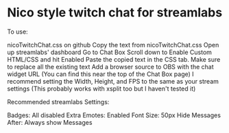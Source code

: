 # Nico style twitch chat for streamlabs

To use:

nicoTwitchChat.css on github
Copy the text from nicoTwitchChat.css 
Open up streamlabs' dashboard
Go to Chat Box
Scroll down to Enable Custom HTML/CSS and hit Enabled
Paste the copied text in the CSS tab. Make sure to replace all the existing text
Add a browser source to OBS with the chat widget URL (You can find this near the top of the Chat Box page)
	I recommend setting the Width, Height, and FPS to the same as your stream settings
	(This probably works with xsplit too but I haven't tested it)



Recommended streamlabs Settings:

Badges: All disabled
Extra Emotes: Enabled
Font Size: 50px
Hide Messages After: Always show Messages

